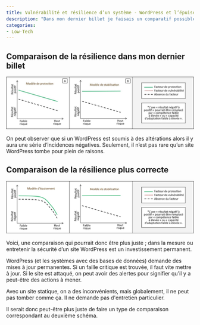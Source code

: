 ```yaml
---
title: Vulnérabilité et résilience d’un système - WordPress et l’épuisement
description: "Dans mon dernier billet je faisais un comparatif possible entre la résilience d’un site avec une base de données et un site statique."
categories:
- Low-Tech
---
```



## Comparaison de la résilience dans mon dernier billet

![Résilience site web](/assets/vulnerabilite-resilience.jpg)

On peut observer que si un WordPress est soumis à des altérations alors il y aura une série d’incidences négatives. Seulement, il n’est pas rare qu’un site WordPress tombe pour plein de raisons.

## Comparaison de la résilience plus correcte

![Résilience site web](/assets/vulnerabilite-resilience-epuisement.jpg)

Voici, une comparaison qui pourrait donc être plus juste ; dans la mesure ou entretenir la sécurité d’un site WordPress est un investissement permanent.

WordPress (et les systèmes avec des bases de données) demande des mises à jour permanentes. Si un faille critique est trouvée, il faut vite mettre à jour. Si le site est attaqué, on peut avoir des alertes pour signifier qu'il y a peut-être des actions à mener.

Avec un site statique, on a des inconvénients, mais globalement, il ne peut pas tomber comme ça. Il ne demande pas d'entretien particulier.

Il serait donc peut-être plus juste de faire un type de comparaison correspondant au deuxième schéma.
